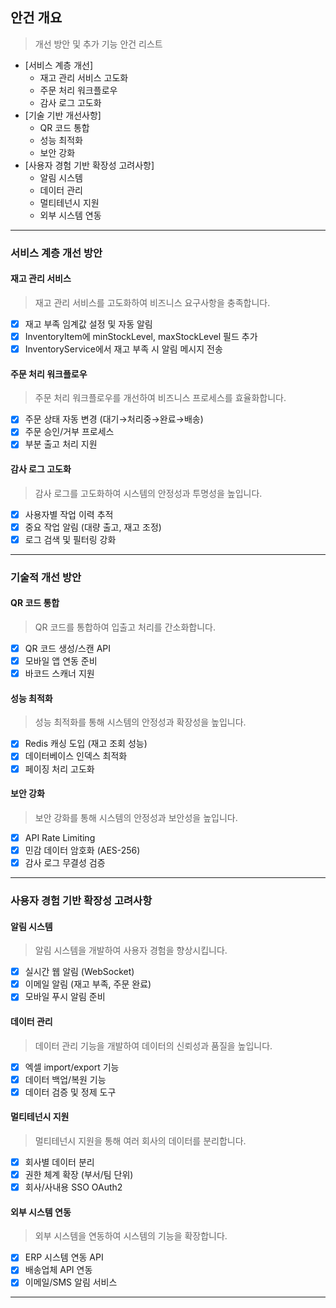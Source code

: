 ## 안건 개요 
> 개선 방안 및 추가 기능 안건 리스트
- [서비스 계층 개선]
  - 재고 관리 서비스 고도화
  - 주문 처리 워크플로우
  - 감사 로그 고도화
- [기술 기반 개선사항]
  - QR 코드 통합
  - 성능 최적화
  - 보안 강화
- [사용자 경험 기반 확장성 고려사항]
  - 알림 시스템
  - 데이터 관리
  - 멀티테넌시 지원
  - 외부 시스템 연동

---
### 서비스 계층 개선 방안 

#### 재고 관리 서비스
> 재고 관리 서비스를 고도화하여 비즈니스 요구사항을 충족합니다.
- [x] 재고 부족 임계값 설정 및 자동 알림 
- [x] InventoryItem에 minStockLevel, maxStockLevel 필드 추가
- [x] InventoryService에서 재고 부족 시 알림 메시지 전송
#### 주문 처리 워크플로우
> 주문 처리 워크플로우를 개선하여 비즈니스 프로세스를 효율화합니다.
- [x] 주문 상태 자동 변경 (대기→처리중→완료→배송)
- [x] 주문 승인/거부 프로세스
- [x] 부분 출고 처리 지원
#### 감사 로그 고도화
> 감사 로그를 고도화하여 시스템의 안정성과 투명성을 높입니다.
- [x] 사용자별 작업 이력 추적
- [x] 중요 작업 알림 (대량 출고, 재고 조정)
- [x] 로그 검색 및 필터링 강화

---
###  기술적 개선 방안

#### QR 코드 통합
> QR 코드를 통합하여 입출고 처리를 간소화합니다.
- [x] QR 코드 생성/스캔 API
- [x] 모바일 앱 연동 준비
- [x] 바코드 스캐너 지원
#### 성능 최적화
> 성능 최적화를 통해 시스템의 안정성과 확장성을 높입니다.
- [x] Redis 캐싱 도입 (재고 조회 성능)
- [x] 데이터베이스 인덱스 최적화
- [x] 페이징 처리 고도화
#### 보안 강화
> 보안 강화를 통해 시스템의 안정성과 보안성을 높입니다.
- [x] API Rate Limiting
- [x] 민감 데이터 암호화 (AES-256)
- [x] 감사 로그 무결성 검증

---
### 사용자 경험 기반 확장성 고려사항

#### 알림 시스템
> 알림 시스템을 개발하여 사용자 경험을 향상시킵니다.
- [x] 실시간 웹 알림 (WebSocket)
- [x] 이메일 알림 (재고 부족, 주문 완료)
- [x] 모바일 푸시 알림 준비
#### 데이터 관리
> 데이터 관리 기능을 개발하여 데이터의 신뢰성과 품질을 높입니다.
- [x] 엑셀 import/export 기능
- [x] 데이터 백업/복원 기능
- [x] 데이터 검증 및 정제 도구
#### 멀티테넌시 지원
> 멀티테넌시 지원을 통해 여러 회사의 데이터를 분리합니다.
- [x] 회사별 데이터 분리
- [x] 권한 체계 확장 (부서/팀 단위)
- [x] 회사/사내용 SSO OAuth2 
#### 외부 시스템 연동
> 외부 시스템을 연동하여 시스템의 기능을 확장합니다.
- [x] ERP 시스템 연동 API
- [x] 배송업체 API 연동
- [x] 이메일/SMS 알림 서비스

---

